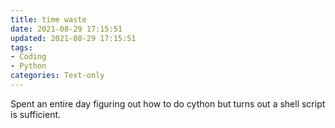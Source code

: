 ```yaml
---
title: time waste
date: 2021-08-29 17:15:51
updated: 2021-08-29 17:15:51
tags: 
- Coding
- Python
categories: Text-only
---
```


Spent an entire day figuring out how to do cython but turns out a shell script is sufficient.
